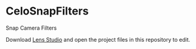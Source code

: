 # CeloSnapFilters
Snap Camera Filters

Download [Lens Studio](https://lensstudio.snapchat.com/download/) and open the project files in this repository to edit.
